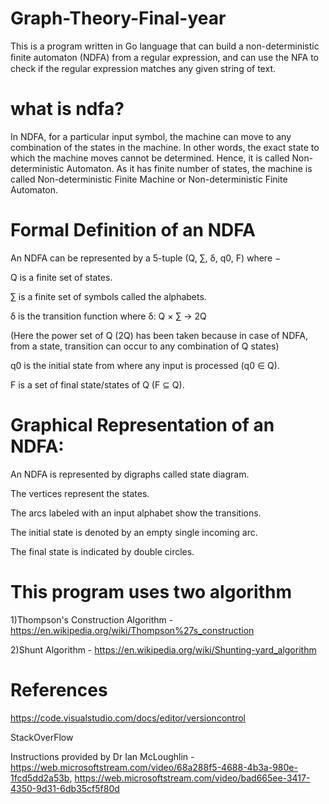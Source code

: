 # Graph-Theory-Final-year
This is a program written in Go language that can build a non-deterministic ﬁnite automaton (NDFA) from a regular expression, and can use the NFA to check if the regular expression matches any given string of text.

# what is ndfa?
In NDFA, for a particular input symbol, the machine can move to any combination of the states in the machine. In other words, the exact state to which the machine moves cannot be determined. Hence, it is called Non-deterministic Automaton. As it has finite number of states, the machine is called Non-deterministic Finite Machine or Non-deterministic Finite Automaton.

# Formal Definition of an NDFA
An NDFA can be represented by a 5-tuple (Q, ∑, δ, q0, F) where −

Q is a finite set of states.

∑ is a finite set of symbols called the alphabets.

δ is the transition function where δ: Q × ∑ → 2Q

(Here the power set of Q (2Q) has been taken because in case of NDFA, from a state, transition can occur to any combination of Q states)

q0 is the initial state from where any input is processed (q0 ∈ Q).

F is a set of final state/states of Q (F ⊆ Q).

# Graphical Representation of an NDFA:
An NDFA is represented by digraphs called state diagram.

The vertices represent the states.

The arcs labeled with an input alphabet show the transitions.

The initial state is denoted by an empty single incoming arc.

The final state is indicated by double circles.

# This program uses two algorithm
1)Thompson's Construction Algorithm - https://en.wikipedia.org/wiki/Thompson%27s_construction

2)Shunt Algorithm - https://en.wikipedia.org/wiki/Shunting-yard_algorithm

# References
https://code.visualstudio.com/docs/editor/versioncontrol

StackOverFlow

Instructions provided by Dr Ian McLoughlin - https://web.microsoftstream.com/video/68a288f5-4688-4b3a-980e-1fcd5dd2a53b, https://web.microsoftstream.com/video/bad665ee-3417-4350-9d31-6db35cf5f80d
